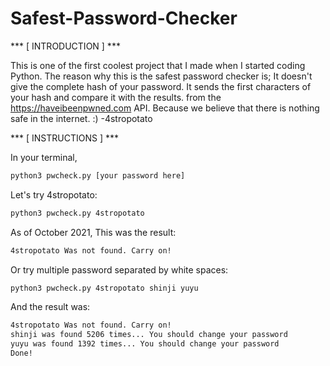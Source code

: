 # Safest-Password-Checker

 *** [ INTRODUCTION ] ***

This is one of the first coolest project that I made when I started coding Python. The reason why this is the safest password checker is; It doesn't give the complete hash of your password. It sends the first characters of your hash and compare it with the results. from the https://haveibeenpwned.com API. Because we believe that there is nothing safe in the internet. :) -4stropotato


 *** [ INSTRUCTIONS ] ***

In your terminal,
```BASH
python3 pwcheck.py [your password here]
````

Let's try 4stropotato:
```BASH
python3 pwcheck.py 4stropotato
````

As of October 2021, This was the result:
```BASH
4stropotato Was not found. Carry on!
````

Or try multiple password separated by white spaces:
```BASH
python3 pwcheck.py 4stropotato shinji yuyu
```

And the result was:
```BASH
4stropotato Was not found. Carry on!
shinji was found 5206 times... You should change your password
yuyu was found 1392 times... You should change your password
Done!
```